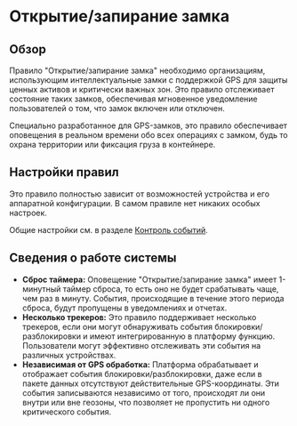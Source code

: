 # Открытие/запирание замка

## Обзор

Правило "Открытие/запирание замка" необходимо организациям, использующим интеллектуальные замки с поддержкой GPS для защиты ценных активов и критически важных зон. Это правило отслеживает состояние таких замков, обеспечивая мгновенное уведомление пользователей о том, что замок включен или отключен.

Специально разработанное для GPS-замков, это правило обеспечивает оповещения в реальном времени обо всех операциях с замком, будь то охрана территории или фиксация груза в контейнере.

## Настройки правил

Это правило полностью зависит от возможностей устройства и его аппаратной конфигурации. В самом правиле нет никаких особых настроек.

Общие настройки см. в разделе [Контроль событий](../../page-afff7646-93e4-4b1d-b936-0ffd0d410d3c.md).

## Сведения о работе системы

- **Сброс таймера:** Оповещение "Открытие/запирание замка" имеет 1-минутный таймер сброса, то есть оно не будет срабатывать чаще, чем раз в минуту. События, происходящие в течение этого периода сброса, будут пропущены в уведомлениях и отчетах.
- **Несколько трекеров:** Это правило поддерживает несколько трекеров, если они могут обнаруживать события блокировки/разблокировки и имеют интегрированную в платформу функцию. Пользователи могут эффективно отслеживать эти события на различных устройствах.
- **Независимая от GPS обработка:** Платформа обрабатывает и отображает события блокировки/разблокировки, даже если в пакете данных отсутствуют действительные GPS-координаты. Эти события записываются независимо от того, происходят ли они внутри или вне геозоны, что позволяет не пропустить ни одного критического события.